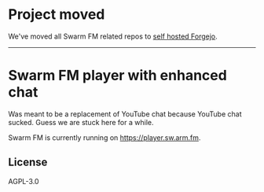 # Project moved

We've moved all Swarm FM related repos to [self hosted Forgejo](https://git.sw.arm.fm).

<hr>

# Swarm FM player with enhanced chat

Was meant to be a replacement of YouTube chat because YouTube chat sucked. Guess we are stuck here for a while.

Swarm FM is currently running on https://player.sw.arm.fm.

## License

AGPL-3.0
